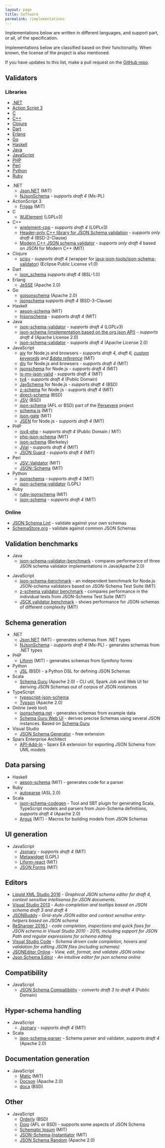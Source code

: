 ```yaml
---
layout: page
title: Software
permalink: /implementations
---
```


Implementations below are written in different languages, and support part, or all, of the specification.

Implementations below are classified based on their functionality. When known, the license of the project is also mentioned.

If you have updates to this list, make a pull request on the [GitHub repo](https://github.com/json-schema-org/json-schema-org.github.io).

Validators
----------

### Libraries

<nav class="intra" markdown="1">

-   [.NET](#validator-dotnet)
-   [Action Script 3](#validator-action-script-3)
-   [C](#validator-c)
-   [C++](#validator-cpp)
-   [Clojure](#validator-clojure)
-   [Dart](#validator-dart)
-   [Erlang](#validator-erlang)
-   [Go](#validator-go)
-   [Haskell](#validator-haskell)
-   [Java](#validator-java)
-   [JavaScript](#validator-javascript)
-   [PHP](#validator-php)
-   [Perl](#validator-perl)
-   [Python](#validator-python)
-   [Ruby](#validator-ruby)

</nav>

<!-- -->

- .NET <a id="validator-dotnet"></a>
    -   [Json.NET](http://james.newtonking.com/projects/json-net.aspx) (MIT)
    -   [NJsonSchema](http://NJsonSchema.org) - *supports draft 4* (Ms-PL)
- ActionScript 3 <a id="validator-action-script-3"></a>
    -   [Frigga](https://github.com/raulbajales/Frigga) (MIT)
- C <a id="validator-c"></a>
    -   [WJElement](https://github.com/netmail-open/wjelement) (LGPLv3)
- C++ <a id="validator-cpp"></a>
    -   [wjelement-cpp](https://github.com/petehug/wjelement-cpp) - *supports draft 4* (LGPLv3)
    -   [Header-only C++ library for JSON Schema validation](https://github.com/tristanpenman/valijson) - *supports only draft 4* (BSD-2-Clause)
    -   [Modern C++ JSON schema validator](https://github.com/pboettch/json-schema-validator) - *supports only draft 4* based on JSON for Modern C++ (MIT)
- Clojure <a id="validator-clojure"></a>
    -   [scjsv](https://github.com/metosin/scjsv) - *supports draft 4* (wrapper for [java-json-tools/json-schema-validator](https://github.com/java-json-tools/json-schema-validator)) (Eclipse Public License v1.0)
-  Dart <a id="validator-dart"></a>
    -   [json_schema](https://github.com/patefacio/json_schema) *supports draft 4* (BSL-1.0)
- Erlang <a name="validator-erlang"></a>
    -   [JeSSE](https://github.com/for-GET/jesse) (Apache 2.0)
- Go <a name="validator-go"></a>
    -   [gojsonschema](https://github.com/sigu-399/gojsonschema) (Apache 2.0)
    -   [jsonschema](https://github.com/santhosh-tekuri/jsonschema) *supports draft 4* (BSD-3-Clause)
- Haskell <a id="validator-haskell"></a>
    -   [aeson-schema](https://github.com/timjb/aeson-schema) (MIT)
    -   [hjsonschema](https://github.com/seagreen/hjsonschema) - *supports draft 4* (MIT)
- Java <a id="validator-java"></a>
    -   [json-schema-validator](https://github.com/java-json-tools/json-schema-validator) - *supports draft 4* (LGPLv3)
    -   [json-schema (implementation based on the org.json API)](https://github.com/everit-org/json-schema) - *supports draft 4* (Apache License 2.0)
    -   [json-schema-validator](https://github.com/networknt/json-schema-validator) - *supports draft 4* (Apache License 2.0)
- JavaScript <a id="validator-javascript"></a>
    -   [ajv](https://github.com/epoberezkin/ajv) for Node.js and browsers - *supports draft 4, draft 6, [custom keywords](https://github.com/epoberezkin/ajv-keywords) and [$data reference](https://github.com/json-schema-org/json-schema-spec/issues/51)* (MIT)
    -   [djv](https://github.com/korzio/djv) for Node.js and browsers - *supports draft 4* (MIT)
    -   [jsonschema](https://github.com/tdegrunt/jsonschema) for Node.js - *supports draft 4* (MIT)
    -   [is-my-json-valid](https://github.com/mafintosh/is-my-json-valid) - *supports draft 4* (MIT)
    -   [tv4](http://geraintluff.github.com/tv4/) - *supports draft 4* (Public Domain)
    -   [JaySchema](https://github.com/natesilva/jayschema) for Node.js - *supports draft 4* (BSD)
    -   [z-schema](https://github.com/zaggino/z-schema) for Node.js - *supports draft 4* (MIT)
    -   [direct-schema](http://github.com/IreneKnapp/direct-schema) (BSD)
    -   [JSV](http://github.com/garycourt/JSV) (BSD)
    -   [json-schema](https://github.com/kriszyp/json-schema) (AFL or BSD) part of the [Persevere](http://github.com/kriszyp/json-schema) project
    -   [schema.js](https://github.com/akidee/schema.js) (MIT)
    -   [json-gate](https://github.com/oferei/json-gate) (MIT)
    -   [JSEN](https://github.com/bugventure/jsen) for Node.js - *supports draft 4* (MIT)
- PHP <a id="validator-php"></a>
    -   [jsv4-php](https://github.com/geraintluff/jsv4-php) - *supports draft 4* (Public Domain / MIT)
    -   [php-json-schema](https://github.com/hasbridge/php-json-schema) (MIT)
    -   [json-schema](https://github.com/justinrainbow/json-schema) (Berkeley)
    -   [JVal](https://github.com/stefk/jval) - *supports draft 4* (MIT)
    -   [JSON Guard](https://github.com/thephpleague/json-guard) - *supports draft 4* (MIT)
- Perl <a id="validator-perl"></a>
    -   [JSV::Validator](https://metacpan.org/module/JSV::Validator) (MIT)
    -   [JSON::Schema](https://metacpan.org/module/JSON::Schema) (MIT)
- Python <a id="validator-python"></a>
    -   [jsonschema](https://github.com/Julian/jsonschema) - *supports draft 4* (MIT)
    -   [json-schema-validator](https://github.com/zyga/json-schema-validator) (LGPL)
- Ruby <a id="validator-ruby"></a>
    -   [ruby-jsonschema](https://github.com/Constellation/ruby-jsonchema) (MIT)
    -   [json-schema](https://github.com/hoxworth/json-schema) - *supports draft 4* (MIT)

### Online

-   [JSON Schema Lint](http://jsonschemalint.com/) - validate against your own schemas
-   [SchemaStore.org](http://schemastore.org/validator/) - validate against common JSON Schemas

Validation benchmarks
---------------------

-   Java
    -   [json-schema-validator-benchmark](https://github.com/networknt/json-schema-validator-perftest) - compares performance of three JSON schema validator implementations in Java(Apache 2.0)

<!-- -->

-   JavaScript
    -   [json-schema-benchmark](https://github.com/ebdrup/json-schema-benchmark) - an independent benchmark for Node.js JSON-schema validators based on JSON-Schema Test Suite (MIT)
    -   [z-schema validator benchmark](https://github.com/zaggino/z-schema#benchmarks) - compares performance in the individual tests from JSON-Schema Test Suite (MIT)
    -   [JSCK validator benchmark](https://github.com/pandastrike/jsck#benchmarks) - shows performance for JSON-schemas of different complexity (MIT)

Schema generation
-----------------

-   .NET
    -   [Json.NET](http://james.newtonking.com/projects/json-net.aspx) (MIT) - generates schemas from .NET types
    -   [NJsonSchema](http://NJsonSchema.org) - *supports draft 4* (Ms-PL) - generates schemas from .NET types
-   PHP
    -   [Liform](https://github.com/Limenius/liform) (MIT) - generates schemas from Symfony forms
-   Python
    -   [JSL](https://github.com/aromanovich/jsl) (BSD) - a Python DSL for defining JSON Schemas
-   Scala
    -   [Schema Guru](https://github.com/snowplow/schema-guru) (Apache 2.0) - CLI util, Spark Job and Web UI for deriving JSON Schemas out of corpus of JSON instances
-   TypeScript
    -   [typescript-json-schema](https://github.com/YousefED/typescript-json-schema)
    -   [Typson](https://github.com/lbovet/typson) (Apache 2.0)
-   Online (web tool)
    -   [jsonschema.net](http://www.jsonschema.net/) - generates schemas from example data
    -   [Schema Guru Web UI](http://schemaguru.snowplowanalytics.com/) - derives precise Schemas using several JSON instances. Based on [Schema Guru](link-impl-guru)
-   Visual Studio
    -   [JSON Schema Generator](http://visualstudiogallery.msdn.microsoft.com/b4515ef8-a518-41ca-b48c-bb1fd4e6faf7) - free extension
-   Sparx Enterprise Architect
    -   [API-Add-In](https://github.com/bayeslife/api-add-in) - Sparx EA extension for exporting JSON Schema from UML models

Data parsing
------------

-   Haskell
    -   [aeson-schema](https://github.com/timjb/aeson-schema) (MIT) - generates code for a parser
-   Ruby
    -   [autoparse](https://github.com/google/autoparse) (ASL 2.0)
-   Scala
    -   [json-schema-codegen](https://github.com/VoxSupplyChain/json-schema-codegen) - Tool and SBT plugin for generating Scala, TypeScript models and parsers from Json-Schema definitions, *supports draft 4* (Apache 2.0)
    -   [Argus](https://github.com/aishfenton/argus) (MIT) - Macros for building models from JSON Schemas

UI generation
-------------

-   JavaScript
    -   [Jsonary](http://jsonary.com/) - *supports draft 4* (MIT)
    -   [Metawidget](http://metawidget.org/) (LGPL)
    -   [Liform-react](https://github.com/Limenius/liform-react) (MIT)
    -   [JSON Forms](http://jsonforms.io) (MIT)

Editors
-------

-   [Liquid XML Studio 2016](https://www.liquid-technologies.com/json-schema-editor) - *Graphical JSON schema editor for draft 4, context sensitive intellisense for JSON documents.*
-   [Visual Studio 2013](http://www.visualstudio.com/) - *Auto-completion and tooltips based on JSON schema draft 3 and draft 4*
-   [JSONBuddy](http://www.json-buddy.com/) - *Grid-style JSON editor and context sensitive entry-helpers based on JSON schema*
-   [ReSharper 2016.1](https://www.jetbrains.com/resharper/) - *code completion, inspections and quick fixes for JSON schema in Visual Studio 2010 - 2015, including support for JSON Path and regular expressions for schema editing*
-   [Visual Studio Code](https://code.visualstudio.com/) - *Schema driven code completion, hovers and validation for editing JSON files (including schemas)*
-   [JSONEditor Online](http://jsoneditoronline.org) - *View, edit, format, and validate JSON online*
-   [Json Schema Editor](https://json-schema-editor.tangramjs.com) - *An intuitive editor for json schema online*

Compatibility
-------------

-   JavaScript
    -   [JSON Schema Compatibility](https://github.com/geraintluff/json-schema-compatability) - *converts draft 3 to draft 4* (Public Domain)

Hyper-schema handling
---------------------

-   JavaScript
    -   [Jsonary](http://jsonary.com/) - *supports draft 4* (MIT)
-   Scala
    -   [json-schema-parser](https://github.com/VoxSupplyChain/json-schema-parser) - Schema parser and validator, *supports draft 4* (Apache 2.0)

Documentation generation
------------------------

-   JavaScript
    -   [Matic](https://github.com/mattyod/matic) (MIT)
    -   [Docson](https://github.com/lbovet/docson) (Apache 2.0)
    -   [doca](https://github.com/cloudflare/doca/) (BSD)

Other
-----

-   JavaScript
    -   [Orderly](http://orderly-json.org) (BSD)
    -   [Dojo](http://www.dojotoolkit.org/) (AFL or BSD) - supports some aspects of JSON Schema
    -   [Schematic Ipsum](http://schematic-ipsum.herokuapp.com/) (MIT)
    -   [JSON-Schema-Instantiator](https://github.com/tomarad/JSON-Schema-Instantiator) (MIT)
    -   [JSON Schema Random](https://github.com/andreineculau/json-schema-random) (Apache 2.0)
